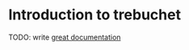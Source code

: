 # Introduction to trebuchet

TODO: write [great documentation](http://jacobian.org/writing/what-to-write/)
